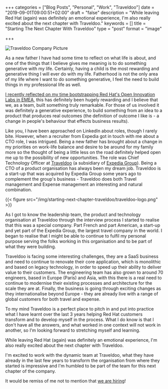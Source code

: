 +++
categories = ["Blog Posts", "Personal", "Work", "Traveldoo"]
date = "2019-09-01T09:00:51+02:00"
draft = "false"
description = "While leaving Red Hat (again) was definitely an emotional experience, I'm also really excited about the next chapter with Traveldoo."
keywords = []
title = "Starting The Next Chapter With Traveldoo"
type = "post"
format = "image"

+++

![Traveldoo Company Picture](/img/starting-next-chapter-traveldoo/traveldoo-company-photo.jpg)

As a new father I have had some time to reflect on what life is about, and one of the things that I believe gives me meaning is to do something generative with my life. Certainly, having a child is the most rewarding and generative thing I will ever do with my life. Fatherhood is not the only area of my life where I want to do something generative, I feel the need to build things in my professional life as well.

[I recently reflected on my time bootstrapping Red Hat's Open Innovation Labs in EMEA](https://www.tenfourty.com/2019/08/31/chaos-panic-disaster-i-think-my-work-here-is-done./), this has definitely been hugely rewarding and I believe that we, as a team, built something truly remarkable. For those of us involved it was definitely a generative experience, to build something from an idea to a product that produces real outcomes (the definition of outcome I like is - a change in people's behaviour that effects business results).

<!--more-->

Like you, I have been approached on LinkedIn about roles, though I rarely bite. However, when a recruiter from Expedia got in touch with me about a CTO role, I was intrigued. Being a new father has brought about a change in my priorities on work-life balance and desire to be around for my family more so the thought of being a little less on the road definitely helped open me up to the possibility of new opportunities. The role was Chief Technology Officer at [Traveldoo](https://traveldoo.com/) (a subsidiary of [Expedia Group](https://www.expediagroup.com/about)). Being a CTO of a product organisation has always been my dream job. Traveldoo is a start-up that was acquired by Expedia Group some years ago to complement the group's business - Traveldoo does both Travel management and Expense management an interesting and natural combination.

{{< figure src="/img/starting-next-chapter-traveldoo/traveldoo-logo.png" >}}

As I got to know the leadership team, the product and technology organisation at Traveldoo through the interview process I started to realise that this was a special company. Part French and part American, a start-up and yet part of the Expedia Group, the largest travel company in the world. I began to realise that I might be able to continue to fulfil my personal purpose serving the folks working in this organisation and to be part of what they were building.

Traveldoo is facing some interesting challenges, they are a SaaS business and need to continue to renovate their core application, which is monolithic and based on legacy technology, in order to speed up their ability to deliver value to their customers. The engineering team has also grown to around 70 engineers, based in Europe (Paris) and Asia, with this there is a real need to continue to modernise their existing processes and architecture for the scale they are at. Finally, the business is going through exciting changes as they internationalise beyond Europe - they are already live with a range of global customers for both travel and expense.

To my mind Traveldoo is a perfect place to pitch in and put into practice what I have learnt over the last 3 years helping Red Hat customers transform and to develop myself in the process. What I do know is that I don't have all the answers, and what worked in one context will not work in another, so I'm looking forward to stretching myself and learning.

While leaving Red Hat (again) was definitely an emotional experience, I'm also really excited about the next chapter with Traveldoo.

I'm excited to work with the dynamic team at Traveldoo, what they have already in the last few years to transform the organisation from where they started is impressive and I'm humbled to be part of the team for this next chapter of the company.

It would be remiss of me not to mention that [we are hiring](https://www.traveldoo.com/en/careers-traveldoo-expedia-group/)!